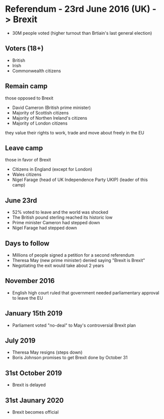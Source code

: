 # Referendum - 23rd June 2016 (UK) -> Brexit
- 30M people voted (higher turnout than Brtiain's last general election)
## Voters (18+)
- British
- Irish
- Commonwealth citizens
## Remain camp
those opposed to Brexit
- David Cameron (British prime minister)
- Majority of Scottish citizens
- Majority of Northen Ireland's citizens
- Majority of London citizens

they value their rights to work, trade and move about freely in the EU

## Leave camp
those in favor of Brexit
- Citizens in England (except for London)
- Wales citizens
- Nigel Farage (head of UK Independence Party UKIP) (leader of this camp)

## June 23rd
- 52% voted to leave and the world was shocked
- The British pound sterling reached its historic low
- Prime minister Cameron had stepped down
- Nigel Farage had stepped down

## Days to follow
- Millions of people signed a petition for a second referendum
- Theresa May (new prime minister) denied saying "Brexit is Brexit"
- Negotiating the exit would take about 2 years

## November 2016
- English high court ruled that government needed parliamentary approval to leave the EU

## January 15th 2019
- Parliament voted "no-deal" to May's controversial Brexit plan

## July 2019
- Theresa May resigns (steps down)
- Boris Johnson promises to get Brexit done by October 31

## 31st October 2019
- Brexit is delayed
  
## 31st Jaunary 2020
- Brexit becomes official
